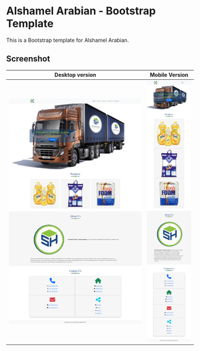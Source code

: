 # Alshamel Arabian - Bootstrap Template

This is a Bootstrap template for Alshamel Arabian.

## Screenshot

| Desktop version                                     |                 Mobile Version                  |
| --------------------------------------------------- | :---------------------------------------------: |
| ![Solution Screenshot](./screenshot/desktop_en.png) | ![Solution Screenshot](./screenshot/mobile.png) |
